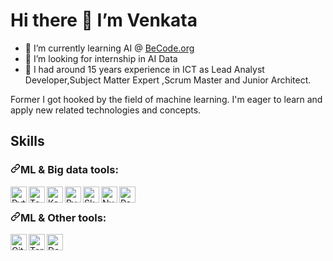 <h1>Hi there  👋  I’m Venkata </h1>

- 🌱 I’m currently learning AI @ <a href=https://becode.org/>BeCode.org</a>
- 👀 I’m looking for internship in AI Data
- 🔭 I had around 15 years experience in ICT as Lead Analyst Developer,Subject Matter Expert ,Scrum Master and Junior Architect.
<p>Former  I got hooked by the field of machine learning. I'm eager to learn and apply new related technologies and concepts.</p>


<h2>Skills</h2>
<h3><a id="user-content-ml--big-data-tools" class="anchor" aria-hidden="true" href="#ml--big-data-tools"><svg class="octicon octicon-link" viewBox="0 0 16 16" version="1.1" width="16" height="16" aria-hidden="true"><path fill-rule="evenodd" d="M7.775 3.275a.75.75 0 001.06 1.06l1.25-1.25a2 2 0 112.83 2.83l-2.5 2.5a2 2 0 01-2.83 0 .75.75 0 00-1.06 1.06 3.5 3.5 0 004.95 0l2.5-2.5a3.5 3.5 0 00-4.95-4.95l-1.25 1.25zm-4.69 9.64a2 2 0 010-2.83l2.5-2.5a2 2 0 012.83 0 .75.75 0 001.06-1.06 3.5 3.5 0 00-4.95 0l-2.5 2.5a3.5 3.5 0 004.95 4.95l1.25-1.25a.75.75 0 00-1.06-1.06l-1.25 1.25a2 2 0 01-2.83 0z"></path></svg></a>ML &amp; Big data tools:</h3>

<p><img align="left" alt="Python 3" width="26px" src="https://upload.wikimedia.org/wikipedia/commons/thumb/0/0a/Python.svg/240px-Python.svg.png" style="max-width:100%;"></p>

<p><img align="left" alt="Tensorflow" width="26px" src="https://upload.wikimedia.org/wikipedia/commons/thumb/2/2d/Tensorflow_logo.svg/800px-Tensorflow_logo.svg.png" style="max-width:100%;"></p>

<p><img align="left" alt="Keras" width="26px" src="https://upload.wikimedia.org/wikipedia/commons/a/ae/Keras_logo.svg" style="max-width:100%;"></p>

<p><img align="left" alt="PyTorch" width="26px" src="https://pytorch.org/assets/images/pytorch-logo.png" style="max-width:100%;"></p>

<p><img align="left" alt="Sk-Learn" height="26px" src="https://upload.wikimedia.org/wikipedia/commons/0/05/Scikit_learn_logo_small.svg" style="max-width:100%;"></p>

<p><img align="left" alt="NumPy" height="26px" src="https://numpy.org/images/logos/numpy.svg" style="max-width:100%;"></a></p>

<p><img align="left" alt="Pandas" height="26px" src="https://github.com/pandas-dev/pandas/raw/master/web/pandas/static/img/pandas_mark.svg" style="max-width:100%;"></a></p>
<br>
<h3><a id="user-content-ml--big-data-tools" class="anchor" aria-hidden="true" href="#ml--big-data-tools"><svg class="octicon octicon-link" viewBox="0 0 16 16" version="1.1" width="16" height="16" aria-hidden="true"><path fill-rule="evenodd" d="M7.775 3.275a.75.75 0 001.06 1.06l1.25-1.25a2 2 0 112.83 2.83l-2.5 2.5a2 2 0 01-2.83 0 .75.75 0 00-1.06 1.06 3.5 3.5 0 004.95 0l2.5-2.5a3.5 3.5 0 00-4.95-4.95l-1.25 1.25zm-4.69 9.64a2 2 0 010-2.83l2.5-2.5a2 2 0 012.83 0 .75.75 0 001.06-1.06 3.5 3.5 0 00-4.95 0l-2.5 2.5a3.5 3.5 0 004.95 4.95l1.25-1.25a.75.75 0 00-1.06-1.06l-1.25 1.25a2 2 0 01-2.83 0z"></path></svg></a>ML &amp; Other tools:</h3>

<p><img align="left" alt="GitHub" width="26px" src="https://upload.wikimedia.org/wikipedia/commons/9/91/Octicons-mark-github.svg?uselang=fr" style="max-width:100%;"></p>

<p><img align="left" alt="Terminal" width="26px" src="https://apull.asso.nc/content/images/2021/05/terminal-logo.png" style="max-width:100%;"></p>

<p><img align="left" alt="Docker" height="26px" src="https://encrypted-tbn0.gstatic.com/images?q=tbn:ANd9GcToU5-SuXHCrknMqk5dFUYWmXT3Xm-tEjzYqw&usqp=CAU" style="max-width:100%;"></p>


<br><br>
